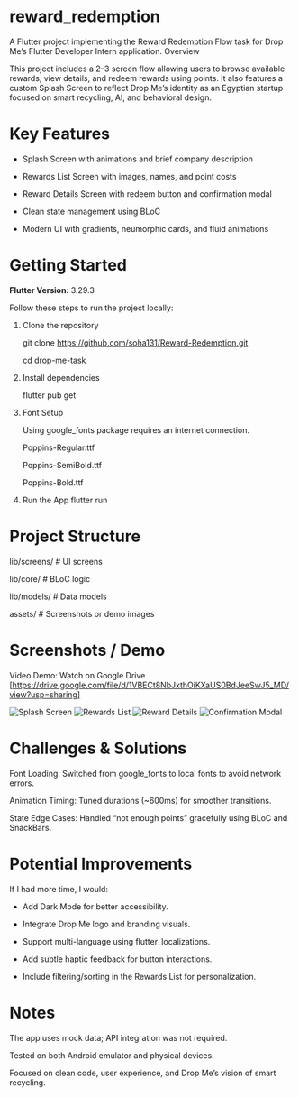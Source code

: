 # reward_redemption
A Flutter project implementing the Reward Redemption Flow task for Drop Me’s Flutter Developer Intern application.
Overview

This project includes a 2–3 screen flow allowing users to browse available rewards, view details, and redeem rewards using points.
It also features a custom Splash Screen to reflect Drop Me’s identity as an Egyptian startup focused on smart recycling, AI, and behavioral design.

# Key Features

- Splash Screen with animations and brief company description

- Rewards List Screen with images, names, and point costs

- Reward Details Screen with redeem button and confirmation modal

- Clean state management using BLoC

- Modern UI with gradients, neumorphic cards, and fluid animations

# Getting Started

   **Flutter Version:** 3.29.3  

Follow these steps to run the project locally:

1. Clone the repository
   
   git clone https://github.com/soha131/Reward-Redemption.git
   
   cd drop-me-task

3. Install dependencies
   
   flutter pub get

4. Font Setup
   
   Using google_fonts package requires an internet connection.

    Poppins-Regular.ttf

      Poppins-SemiBold.ttf

      Poppins-Bold.ttf
   
     
5. Run the App
flutter run

# Project Structure
lib/screens/       # UI screens 

lib/core/          # BLoC logic

lib/models/        # Data models

assets/     # Screenshots or demo images


# Screenshots / Demo

Video Demo: Watch on Google Drive
[https://drive.google.com/file/d/1VBECt8NbJxthOiKXaUS0BdJeeSwJ5_MD/view?usp=sharing]

![Splash Screen](assets/splash.jpg)
![Rewards List](assets/rewards.jpg)
![Reward Details](assets/reward_details.jpg)
![Confirmation Modal](assets/confirmation_modal.jpg)
 
# Challenges & Solutions

Font Loading: Switched from google_fonts to local fonts to avoid network errors.

Animation Timing: Tuned durations (~600ms) for smoother transitions.

State Edge Cases: Handled “not enough points” gracefully using BLoC and SnackBars.

# Potential Improvements

If I had more time, I would:

-  Add Dark Mode for better accessibility.

- Integrate Drop Me logo and branding visuals.

- Support multi-language using flutter_localizations.

- Add subtle haptic feedback for button interactions.

- Include filtering/sorting in the Rewards List for personalization.

# Notes

The app uses mock data; API integration was not required.

Tested on both Android emulator and physical devices.

Focused on clean code, user experience, and Drop Me’s vision of smart recycling.

